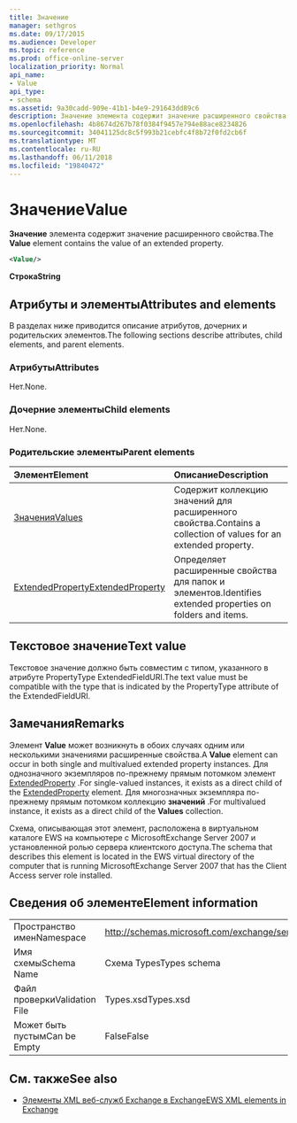 ```yaml
---
title: Значение
manager: sethgros
ms.date: 09/17/2015
ms.audience: Developer
ms.topic: reference
ms.prod: office-online-server
localization_priority: Normal
api_name:
- Value
api_type:
- schema
ms.assetid: 9a30cadd-909e-41b1-b4e9-291643dd89c6
description: Значение элемента содержит значение расширенного свойства.
ms.openlocfilehash: 4b8674d267b78f0384f9457e794e88ace8234826
ms.sourcegitcommit: 34041125dc8c5f993b21cebfc4f8b72f0fd2cb6f
ms.translationtype: MT
ms.contentlocale: ru-RU
ms.lasthandoff: 06/11/2018
ms.locfileid: "19840472"
---
```

# <a name="value"></a><span data-ttu-id="09138-103">Значение</span><span class="sxs-lookup"><span data-stu-id="09138-103">Value</span></span>

<span data-ttu-id="09138-104">**Значение** элемента содержит значение расширенного свойства.</span><span class="sxs-lookup"><span data-stu-id="09138-104">The **Value** element contains the value of an extended property.</span></span> 
  
```xml
<Value/>
```

<span data-ttu-id="09138-105">**Строка**</span><span class="sxs-lookup"><span data-stu-id="09138-105">**String**</span></span>

## <a name="attributes-and-elements"></a><span data-ttu-id="09138-106">Атрибуты и элементы</span><span class="sxs-lookup"><span data-stu-id="09138-106">Attributes and elements</span></span>

<span data-ttu-id="09138-107">В разделах ниже приводится описание атрибутов, дочерних и родительских элементов.</span><span class="sxs-lookup"><span data-stu-id="09138-107">The following sections describe attributes, child elements, and parent elements.</span></span>
  
### <a name="attributes"></a><span data-ttu-id="09138-108">Атрибуты</span><span class="sxs-lookup"><span data-stu-id="09138-108">Attributes</span></span>

<span data-ttu-id="09138-109">Нет.</span><span class="sxs-lookup"><span data-stu-id="09138-109">None.</span></span>
  
### <a name="child-elements"></a><span data-ttu-id="09138-110">Дочерние элементы</span><span class="sxs-lookup"><span data-stu-id="09138-110">Child elements</span></span>

<span data-ttu-id="09138-111">Нет.</span><span class="sxs-lookup"><span data-stu-id="09138-111">None.</span></span>
  
### <a name="parent-elements"></a><span data-ttu-id="09138-112">Родительские элементы</span><span class="sxs-lookup"><span data-stu-id="09138-112">Parent elements</span></span>

|<span data-ttu-id="09138-113">**Элемент**</span><span class="sxs-lookup"><span data-stu-id="09138-113">**Element**</span></span>|<span data-ttu-id="09138-114">**Описание**</span><span class="sxs-lookup"><span data-stu-id="09138-114">**Description**</span></span>|
|:-----|:-----|
|[<span data-ttu-id="09138-115">Значения</span><span class="sxs-lookup"><span data-stu-id="09138-115">Values</span></span>](values.md) <br/> |<span data-ttu-id="09138-116">Содержит коллекцию значений для расширенного свойства.</span><span class="sxs-lookup"><span data-stu-id="09138-116">Contains a collection of values for an extended property.</span></span>  <br/> |
|[<span data-ttu-id="09138-117">ExtendedProperty</span><span class="sxs-lookup"><span data-stu-id="09138-117">ExtendedProperty</span></span>](extendedproperty.md) <br/> |<span data-ttu-id="09138-118">Определяет расширенные свойства для папок и элементов.</span><span class="sxs-lookup"><span data-stu-id="09138-118">Identifies extended properties on folders and items.</span></span>  <br/> |
   
## <a name="text-value"></a><span data-ttu-id="09138-119">Текстовое значение</span><span class="sxs-lookup"><span data-stu-id="09138-119">Text value</span></span>

<span data-ttu-id="09138-120">Текстовое значение должно быть совместим с типом, указанного в атрибуте PropertyType ExtendedFieldURI.</span><span class="sxs-lookup"><span data-stu-id="09138-120">The text value must be compatible with the type that is indicated by the PropertyType attribute of the ExtendedFieldURI.</span></span>
  
## <a name="remarks"></a><span data-ttu-id="09138-121">Замечания</span><span class="sxs-lookup"><span data-stu-id="09138-121">Remarks</span></span>

<span data-ttu-id="09138-122">Элемент **Value** может возникнуть в обоих случаях одним или несколькими значениями расширенные свойства.</span><span class="sxs-lookup"><span data-stu-id="09138-122">A **Value** element can occur in both single and multivalued extended property instances.</span></span> <span data-ttu-id="09138-123">Для однозначного экземпляров по-прежнему прямым потомком элемент [ExtendedProperty](extendedproperty.md) .</span><span class="sxs-lookup"><span data-stu-id="09138-123">For single-valued instances, it exists as a direct child of the [ExtendedProperty](extendedproperty.md) element.</span></span> <span data-ttu-id="09138-124">Для многозначных экземпляра по-прежнему прямым потомком коллекцию **значений** .</span><span class="sxs-lookup"><span data-stu-id="09138-124">For multivalued instance, it exists as a direct child of the **Values** collection.</span></span> 
  
<span data-ttu-id="09138-125">Схема, описывающая этот элемент, расположена в виртуальном каталоге EWS на компьютере с MicrosoftExchange Server 2007 и установленной ролью сервера клиентского доступа.</span><span class="sxs-lookup"><span data-stu-id="09138-125">The schema that describes this element is located in the EWS virtual directory of the computer that is running MicrosoftExchange Server 2007 that has the Client Access server role installed.</span></span>
  
## <a name="element-information"></a><span data-ttu-id="09138-126">Сведения об элементе</span><span class="sxs-lookup"><span data-stu-id="09138-126">Element information</span></span>

|||
|:-----|:-----|
|<span data-ttu-id="09138-127">Пространство имен</span><span class="sxs-lookup"><span data-stu-id="09138-127">Namespace</span></span>  <br/> |http://schemas.microsoft.com/exchange/services/2006/types  <br/> |
|<span data-ttu-id="09138-128">Имя схемы</span><span class="sxs-lookup"><span data-stu-id="09138-128">Schema Name</span></span>  <br/> |<span data-ttu-id="09138-129">Схема Types</span><span class="sxs-lookup"><span data-stu-id="09138-129">Types schema</span></span>  <br/> |
|<span data-ttu-id="09138-130">Файл проверки</span><span class="sxs-lookup"><span data-stu-id="09138-130">Validation File</span></span>  <br/> |<span data-ttu-id="09138-131">Types.xsd</span><span class="sxs-lookup"><span data-stu-id="09138-131">Types.xsd</span></span>  <br/> |
|<span data-ttu-id="09138-132">Может быть пустым</span><span class="sxs-lookup"><span data-stu-id="09138-132">Can be Empty</span></span>  <br/> |<span data-ttu-id="09138-133">False</span><span class="sxs-lookup"><span data-stu-id="09138-133">False</span></span>  <br/> |
   
## <a name="see-also"></a><span data-ttu-id="09138-134">См. также</span><span class="sxs-lookup"><span data-stu-id="09138-134">See also</span></span>

- [<span data-ttu-id="09138-135">Элементы XML веб-служб Exchange в Exchange</span><span class="sxs-lookup"><span data-stu-id="09138-135">EWS XML elements in Exchange</span></span>](ews-xml-elements-in-exchange.md)

